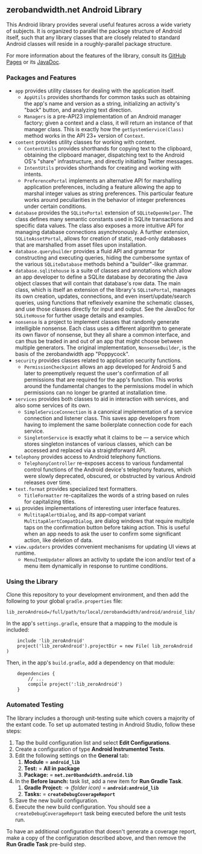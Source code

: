 ## zerobandwidth.net Android Library ##

This Android library provides several useful features across a wide variety of
subjects. It is organized to parallel the package structure of Android itself,
such that any library classes that are closely related to standard Android
classes will reside in a roughly-parallel package structure.

For more information about the features of the library, consult its [GitHub
Pages](http://zer0bandwidth-net.github.io/android/) or its
[JavaDoc](http://zer0bandwidth-net.github.io/android/javadoc/index.html).

### Packages and Features ###

* `app` provides utility classes for dealing with the application itself.
    * `AppUtils` provides shorthands for common tasks such as obtaining
      the app's name and version as a string, initializing an activity's "back"
      button, and analyzing text direction.
    * `Managers` is a pre-API23 implementation of an Android manager factory;
      given a context and a class, it will return an instance of that manager
      class. This is exactly how the `getSystemService(Class)` method works in
      the API 23+ version of `Context`.
* `content` provides utility classes for working with content.
    * `ContentUtils` provides shorthands for copying text to the clipboard,
      obtaining the clipboard manager, dispatching text to the Android OS's
      "share" infrastructure, and directly initiating Twitter messages.
    * `IntentUtils` provides shorthands for creating and working with intents.
    * `PreferencePortal` implements an alternative API for marshalling
      application preferences, including a feature allowing the app to marshal
      integer values as string preferences. This particular feature works around
      peculiarities in the behavior of integer preferences under certain
      conditions.
* `database` provides the `SQLitePortal` extension of `SQLiteOpenHelper`. The
  class defines many semantic constants used in SQLite transactions and specific
  data values. The class also exposes a more intuitive API for managing database
  connections asynchronously. A further extension, `SQLiteAssetPortal`, allows
  for creation of static, read-only databases that are marshalled from asset
  files upon installation.
* `database.querybuilder` provides a fluid API and grammar for constructing and
  executing queries, hiding the cumbersome syntax of the various 
  `SQLiteDatabase` methods behind a "builder"-like grammar.
* `database.sqlitehouse` is a suite of classes and annotations which allow an
  app developer to define a SQLite database by decorating the Java object
  classes that will contain that database's row data. The main class, which is
  itself an extension of the library's `SQLitePortal`, manages its own creation,
  updates, connections, and even insert/update/search queries, using functions
  that reflexively examine the schematic classes, and use those classes directly
  for input and output. See the JavaDoc for `SQLiteHouse` for further usage
  details and examples.
* `nonsense` is a project to implement classes that randomly generate
  intelligible nonsense. Each class uses a different algorithm to generate its
  own flavor of nonsense, but they all share a common interface, and can thus
  be traded in and out of an app that might choose between multiple generators.
  The original implementation, `NonsenseBuilder`, is the basis of the
  zerobandwidth app "Poppycock".
* `security` provides classes related to application security functions.
    * `PermissionCheckpoint` allows an app developed for Android 5 and later to
      preemptively request the user's confirmation of all permissions that are
      required for the app's function. This works around the fundamental changes
      to the permissions model in which permissions can no longer be granted at
      installation time.
* `services` provides both classes to aid in interaction with services, and also
  some services of its own.
    * `SimpleServiceConnection` is a canonical implementation of a service
      connection and listener class. This saves app developers from having to
      implement the same boilerplate connection code for each service.
    * `SingletonService` is exactly what it claims to be &mdash; a service which
      stores singleton instances of various classes, which can be accessed and
      replaced via a straightforward API.
* `telephony` provides access to Android telephony functions.
    * `TelephonyController` re-exposes access to various fundamental control
      functions of the Android device's telephony features, which were slowly
      deprecated, obscured, or obstructed by various Android releases over time.
* `text.format` provides specialized text formatters.
    * `TitleFormatter` re-capitalizes the words of a string based on rules
      for capitalizing titles.
* `ui` provides implementations of interesting user interface features.
    * `MultitapAlertDialog`, and its app-compat variant
      `MultitapAlertCompatDialog`, are dialog windows that require multiple
      taps on the confirmation button before taking action. This is useful when
      an app needs to ask the user to confirm some significant action, like
      deletion of data.
* `view.updaters` provides convenient mechanisms for updating UI views at
  runtime.
    * `MenuItemUpdater` allows an activity to update the icon and/or text of a
      menu item dynamically in response to runtime conditions.

### Using the Library ###

Clone this repository to your development environment, and then add the
following to your global `gradle.properties` file:

```lib_zeroAndroid=/full/path/to/local/zerobandwidth/android/android_lib/```

In the app's `settings.gradle`, ensure that a mapping to the module is included:

```
    include 'lib_zeroAndroid'
    project('lib_zeroAndroid').projectDir = new File( lib_zeroAndroid )
```

Then, in the app's `build.gradle`, add a dependency on that module:

```
    dependencies {
        // ...
        compile project(':lib_zeroAndroid')
    }
```

### Automated Testing ###

The library includes a thorough unit-testing suite which covers a majority of
the extant code. To set up automated testing in Android Studio, follow these
steps:

1. Tap the build configuration list and select **Edit Configurations**.
2. Create a configuration of type **Android Instrumented Tests**.
3. Edit the following settings on the **General** tab:
    1. **Module** = **`android_lib`**
    2. **Test:** = **All in package**
    3. **Package:** = **`net.zer0bandwidth.android.lib`**
4. In the **Before launch:** task list, add a new item for **Run Gradle Task**.
    1. **Gradle Project:** &rarr; *(folder icon)* = **`android:android_lib`**
    2. **Tasks:** = **`createDebugCoverageReport`**
5. Save the new build configuration.
6. Execute the new build configuration. You should see a 
   `createDebugCoverageReport` task being executed before the unit tests run.

To have an additional configuration that doesn't generate a coverage report,
make a copy of the configuration described above, and then remove the **Run
Gradle Task** pre-build step.

